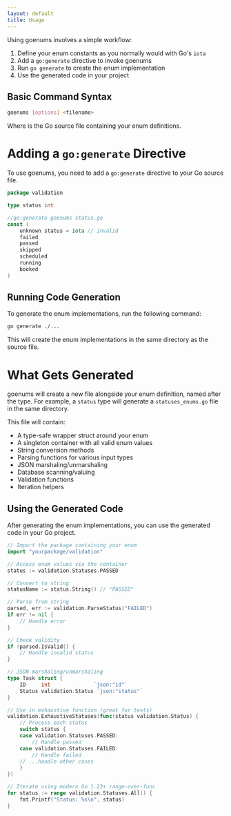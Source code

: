 ```yaml
---
layout: default
title: Usage
---
```


Using goenums involves a simple workflow:

1. Define your enum constants as you normally would with Go's `iota`
2. Add a `go:generate` directive to invoke goenums
3. Run `go generate` to create the enum implementation
4. Use the generated code in your project

## Basic Command Syntax

```bash
goenums [options] <filename>
```

Where <filename> is the Go source file containing your enum definitions.

# Adding a `go:generate` Directive

To use goenums, you need to add a `go:generate` directive to your Go source file. 

```go
package validation

type status int

//go:generate goenums status.go
const (
	unknown status = iota // invalid
	failed
	passed
	skipped
	scheduled
	running
	booked
)
```

## Running Code Generation

To generate the enum implementations, run the following command:

```bash
go generate ./...
```

This will create the enum implementations in the same directory as the source file.

# What Gets Generated

goenums will create a new file alongside your enum definition, named after the type. For example, a `status` type will generate a `statuses_enums.go` file in the same directory.

This file will contain:

  - A type-safe wrapper struct around your enum
  - A singleton container with all valid enum values
  - String conversion methods
  - Parsing functions for various input types
  - JSON marshaling/unmarshaling
  - Database scanning/valuing
  - Validation functions
  - Iteration helpers

## Using the Generated Code

After generating the enum implementations, you can use the generated code in your Go project.

```go
// Import the package containing your enum
import "yourpackage/validation"

// Access enum values via the container
status := validation.Statuses.PASSED

// Convert to string
statusName := status.String() // "PASSED"

// Parse from string
parsed, err := validation.ParseStatus("FAILED")
if err != nil {
    // Handle error
}

// Check validity
if !parsed.IsValid() {
    // Handle invalid status
}

// JSON marshaling/unmarshaling
type Task struct {
    ID     int              `json:"id"`
    Status validation.Status `json:"status"`
}

// Use in exhaustive function (great for tests)
validation.ExhaustiveStatuses(func(status validation.Status) {
    // Process each status
    switch status {
    case validation.Statuses.PASSED:
        // Handle passed
    case validation.Statuses.FAILED:
        // Handle failed
    // ...handle other cases
    }
})

// Iterate using modern Go 1.23+ range-over-func
for status := range validation.Statuses.All() {
    fmt.Printf("Status: %s\n", status)
}
```